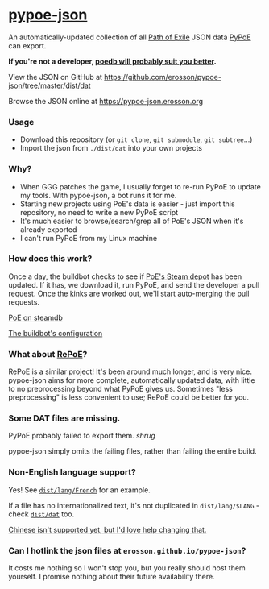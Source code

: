 # [pypoe-json](https://pypoe-json.erosson.org)

An automatically-updated collection of all [Path of Exile](https://www.pathofexile.com) JSON data [PyPoE](https://github.com/OmegaK2/PyPoE) can export.

**If you're not a developer, [poedb will probably suit you better](https://poedb.tw/).**

View the JSON on GitHub at https://github.com/erosson/pypoe-json/tree/master/dist/dat

Browse the JSON online at https://pypoe-json.erosson.org

### Usage

* Download this repository (or `git clone`, `git submodule`, `git subtree`...)
* Import the json from `./dist/dat` into your own projects

### Why?

* When GGG patches the game, I usually forget to re-run PyPoE to update my tools. With pypoe-json, a bot runs it for me.
* Starting new projects using PoE's data is easier - just import this repository, no need to write a new PyPoE script
* It's much easier to browse/search/grep all of PoE's JSON when it's already exported
* I can't run PyPoE from my Linux machine

### How does this work?

Once a day, the buildbot checks to see if [PoE's Steam depot](https://steamdb.info/depot/238961/) has been updated. If it has, we download it, run PyPoE, and send the developer a pull request. Once the kinks are worked out, we'll start auto-merging the pull requests.

[PoE on steamdb](https://steamdb.info/app/238960/)

[The buildbot's configuration](https://github.com/erosson/pypoe-json/blob/master/.github/workflows/assets-export.yml)

### What about [RePoE](https://github.com/brather1ng/RePoE)?

RePoE is a similar project! It's been around much longer, and is very nice. pypoe-json aims for more complete, automatically updated data, with little to no preprocessing beyond what PyPoE gives us. Sometimes "less preprocessing" is less convenient to use; RePoE could be better for you.

### Some DAT files are missing.

PyPoE probably failed to export them. *shrug*

pypoe-json simply omits the failing files, rather than failing the entire build.

### Non-English language support?

Yes! See [`dist/lang/French`](/dist/lang/French) for an example.

If a file has no internationalized text, it's not duplicated in `dist/lang/$LANG` - check [`dist/dat`](/dist/dat) too.

[Chinese isn't supported yet, but I'd love help changing that.](https://github.com/erosson/pypoe-json/issues/5)

### Can I hotlink the json files at `erosson.github.io/pypoe-json`?

It costs me nothing so I won't stop you, but you really should host them yourself. I promise nothing about their future availability there.
